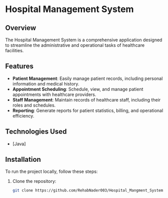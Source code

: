 # Hospital Management System

## Overview

The Hospital Management System is a comprehensive application designed to streamline the administrative and operational tasks of healthcare facilities. 

## Features

- **Patient Management**: Easily manage patient records, including personal information and medical history.
- **Appointment Scheduling**: Schedule, view, and manage patient appointments with healthcare providers.
- **Staff Management**: Maintain records of healthcare staff, including their roles and schedules.
- **Reporting**: Generate reports for patient statistics, billing, and operational efficiency.

## Technologies Used

- [Java]


## Installation

To run the project locally, follow these steps:

1. Clone the repository:
   ```bash
   git clone https://github.com/RehabNader003/Hospital_Mangment_System.git

